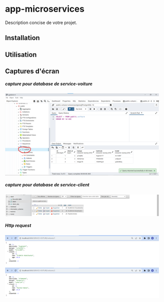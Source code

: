# app-microservices

Description concise de votre projet.

## Installation

## Utilisation

## Captures d'écran
##### capture pour database de service-voiture
![DataBase postgresql Service-voiture](./screens/database_postgres.png)

##### capture pour database de service-client
![DataBase mysql Service-client](./screens/database_mysql.png)

##### Http request
![Http request](./screens/voiture_1.png)
![Http request](./screens/voiture_2.png)

